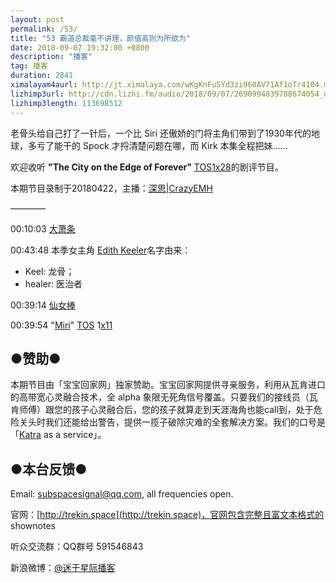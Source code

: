 ```yaml
---
layout: post
permalink: /53/
title: "53 霸道总裁毫不讲理，颜值高则为所欲为"
date: 2018-09-07 19:32:00 +0800
description: "播客"
tag: 播客 
duration: 2841
ximalayam4aurl: http://jt.ximalaya.com/wKgKnFuSYd3zi960AV71Af1oTr4104.m4a?channel=rss&album_id=3135361&track_id=121045171&uid=6418191&jt=http://audio.xmcdn.com/group48/M07/7A/8B/wKgKnFuSYd3zi960AV71Af1oTr4104.m4a
lizhimp3url: http://cdn.lizhi.fm/audio/2018/09/07/2690994839788674054_ud.mp3
lizhimp3length: 113698512
---   
```


老骨头给自己打了一针后，一个比 Siri 还傲娇的门将主角们带到了1930年代的地球，多亏了能干的 Spock 才捋清楚问题在哪，而 Kirk 本集全程把妹……

欢迎收听 **&quot;The City on the Edge of Forever&quot;** [TOS](http://memory-alpha.wikia.com/wiki/TOS)[1x28](http://memory-alpha.wikia.com/wiki/TOS_Season_1)的剧评节目。

本期节目录制于20180422，主播：[深思](mailto:deepthought@trekin.space)\|[CrazyEMH](mailto:emh@trekin.space)

————

00:10:03 [大萧条](https://zh.wikipedia.org/wiki/%E5%A4%A7%E8%90%A7%E6%9D%A1)

00:43:48 本季女主角 [Edith Keeler](http://memory-alpha.wikia.com/wiki/Edith_Keeler)名字由来：

- Keel: 龙骨；
- healer: 医治者

00:39:14 [仙女棒](https://zh.wikipedia.org/wiki/%E4%BB%99%E5%A5%B3%E6%A3%92)

00:39:54 &quot;[Miri](http://memory-alpha.wikia.com/wiki/Miri_(episode))&quot; [TOS](http://memory-alpha.wikia.com/wiki/TOS) 1[x11](http://memory-alpha.wikia.com/wiki/TOS_Season_1)

## ●赞助●

本期节目由「宝宝回家网」独家赞助。宝宝回家网提供寻亲服务，利用从瓦肯进口的高带宽心灵融合技术，全 alpha 象限无死角信号覆盖。只要我们的接线员（瓦肯师傅）跟您的孩子心灵融合后，您的孩子就算走到天涯海角也能call到，处于危险关头时我们还能给出警告，提供一揽子破除灾难的全套解决方案。我们的口号是 「[Katra](http://memory-alpha.wikia.com/wiki/Katra) as a service」。

## ●本台反馈●

Email: [subspacesignal@qq.com](mailto:subspacesignal@qq.com), all frequencies open.

官网：[http://trekin.space](http://trekin.space)，官网包含完整且富文本格式的 shownotes

听众交流群：QQ群号 591546843

新浪微博：[@迷于星际播客](http://weibo.com/lostinst)

